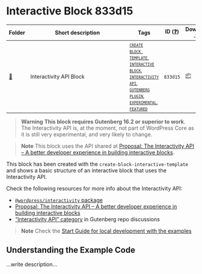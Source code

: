 # Interactive Block 833d15

<!-- Please, do not remove these @TABLE EXAMPLES BEGIN and @TABLE EXAMPLES END comments or modify the table inside. This table is automatically generated from the data at data/examples.json and data/tags.json -->
<!-- @TABLE EXAMPLES BEGIN -->
| Folder                                                                                                          | <span style="display: inline-block; width:250px">Short description</span> | Tags                                                                                                                                                                                                                                                                                                                                                                                                                                                                                                                                                                                                                                                                                                                                                                                                                                                                                             | ID ([❓](https://github.com/WordPress/block-development-examples/wiki/04-Why-an-ID-for-every-example%3F "Why an ID for every example?")) | Download .zip                                                                                                                                                                                                                                                              | Live Demo                                                                                                                                                                                                                                                                                                                                                                                                                                                                                                                                                                                                                                                                                                                                                                                                                                                                                                                                                                                                                                                                                                                                                                                                                                                          |
| --------------------------------------------------------------------------------------------------------------- | ------------------------------------------------------------------------- | ------------------------------------------------------------------------------------------------------------------------------------------------------------------------------------------------------------------------------------------------------------------------------------------------------------------------------------------------------------------------------------------------------------------------------------------------------------------------------------------------------------------------------------------------------------------------------------------------------------------------------------------------------------------------------------------------------------------------------------------------------------------------------------------------------------------------------------------------------------------------------------------------ | --------------------------------------------------------------------------------------------------------------------------------------- | -------------------------------------------------------------------------------------------------------------------------------------------------------------------------------------------------------------------------------------------------------------------------- | ------------------------------------------------------------------------------------------------------------------------------------------------------------------------------------------------------------------------------------------------------------------------------------------------------------------------------------------------------------------------------------------------------------------------------------------------------------------------------------------------------------------------------------------------------------------------------------------------------------------------------------------------------------------------------------------------------------------------------------------------------------------------------------------------------------------------------------------------------------------------------------------------------------------------------------------------------------------------------------------------------------------------------------------------------------------------------------------------------------------------------------------------------------------------------------------------------------------------------------------------------------------ |
| [📁](https://github.com/WordPress/block-development-examples/tree/trunk/plugins/interactivity-api-block-833d15) | Interactivity API Block                                                   | <small><code><a href="https://github.com/WordPress/block-development-examples/wiki/03-Tags#create-block-template">CREATE BLOCK TEMPLATE</a></code></small>, <small><code><a href="https://github.com/WordPress/block-development-examples/wiki/03-Tags#interactive-block">INTERACTIVE BLOCK</a></code></small>, <small><code><a href="https://github.com/WordPress/block-development-examples/wiki/03-Tags#interactivity-api">INTERACTIVITY API</a></code></small>, <small><code><a href="https://github.com/WordPress/block-development-examples/wiki/03-Tags#gutenberg-plugin">GUTENBERG PLUGIN</a></code></small>, <small><code><a href="https://github.com/WordPress/block-development-examples/wiki/03-Tags#experimental">EXPERIMENTAL</a></code></small>, <small><code><a href="https://github.com/WordPress/block-development-examples/wiki/03-Tags#featured">FEATURED</a></code></small> | `833d15`                                                                                                                                | [📦](https://raw.githubusercontent.com/WordPress/block-development-examples/deploy/zips/interactivity-api-block-833d15.zip "Install the plugin using this zip and activate it. Then use the ID of the block (833d15) to find it and add it to a post to see it in action") | [![](https://raw.githubusercontent.com/WordPress/block-development-examples/trunk/assets/icon-wp.svg)](https://playground.wordpress.net/#%7B%22landingPage%22%3A%22%2F%3Fp%3D5%22%2C%22steps%22%3A%5B%7B%22step%22%3A%22installPlugin%22%2C%22pluginZipFile%22%3A%7B%22resource%22%3A%22url%22%2C%22url%22%3A%22https%3A%2F%2Fraw.githubusercontent.com%2FWordPress%2Fblock-development-examples%2Fdeploy%2Fzips%2Finteractivity-api-block-833d15.zip%22%7D%7D%2C%7B%22step%22%3A%22installPlugin%22%2C%22pluginZipFile%22%3A%7B%22resource%22%3A%22wordpress.org%2Fplugins%22%2C%22slug%22%3A%22gutenberg%22%7D%7D%2C%7B%22step%22%3A%22login%22%2C%22username%22%3A%22admin%22%2C%22password%22%3A%22password%22%7D%2C%7B%22step%22%3A%22runPHP%22%2C%22code%22%3A%22%3C%3Fphprequire'%2Fwordpress%2Fwp-load.php'%3B%24wpdb-%3Equery('deletefromwp_posts')%3B%22%7D%2C%7B%22step%22%3A%22importFile%22%2C%22file%22%3A%7B%22resource%22%3A%22url%22%2C%22url%22%3A%22https%3A%2F%2Fraw.githubusercontent.com%2FWordPress%2Fblock-development-examples%2Ftrunk%2Fplugins%2Finteractivity-api-block-833d15%2Fassets%2Fcontent-interactivity-api-example.xml%22%7D%7D%5D%7D "Use the ID of the block (833d15) to find it and add it to a post to see it in action") |
<!-- @TABLE EXAMPLES END -->

> **Warning**
> **This block requires Gutenberg 16.2 or superior to work**. The Interactivity API is, at the moment, not part of WordPress Core as it is still very experimental, and very likely to change. 

> **Note**
> This block uses the API shared at [Proposal: The Interactivity API – A better developer experience in building interactive blocks](https://make.wordpress.org/core/2023/03/30/proposal-the-interactivity-api-a-better-developer-experience-in-building-interactive-blocks/). 

This block has been created with the `create-block-interactive-template` and shows a basic structure of an interactive block that uses the Interactivity API.


Check the following resources for more info about the Interactivity API:
- [`@wordpress/interactivity` package](https://github.com/WordPress/gutenberg/blob/trunk/packages/interactivity/README.md)
- [Proposal: The Interactivity API – A better developer experience in building interactive blocks](https://make.wordpress.org/core/2023/03/30/proposal-the-interactivity-api-a-better-developer-experience-in-building-interactive-blocks/)
- [“Interactivity API” category](https://github.com/WordPress/gutenberg/discussions/categories/interactivity-api) in Gutenberg repo discussions

> **Note**
> Check the [Start Guide for local development with the examples](https://github.com/WordPress/block-development-examples/wiki/02-Examples#start-guide-for-local-development-with-the-examples)

## Understanding the Example Code

...write description...